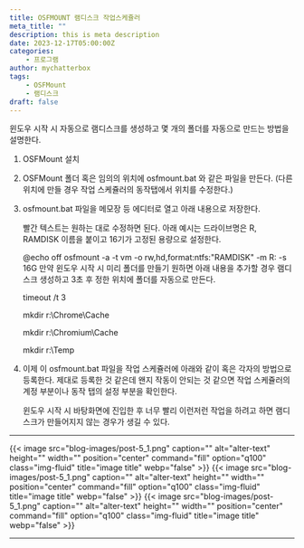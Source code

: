 ```yaml
---
title: OSFMOUNT 램디스크 작업스케쥴러
meta_title: ""
description: this is meta description
date: 2023-12-17T05:00:00Z
categories:
    - 프로그램
author: mychatterbox
tags:
    - OSFMount
    - 램디스크
draft: false
---
```


윈도우 시작 시 자동으로 램디스크를 생성하고 몇 개의 폴더를 자동으로 만드는 방법을 설명한다.


1. OSFMount 설치

2. OSFMount 폴더 혹은 임의의 위치에 osfmount.bat 와 같은 파일을 만든다. (다른 위치에 만들 경우 작업 스케쥴러의 동작탭에서 위치를 수정한다.)


3. osfmount.bat 파일을 메모장 등 에디터로 열고 아래 내용으로 저장한다.

    빨간 텍스트는 원하는 대로 수정하면 된다. 아래 예시는 드라이브명은 R, RAMDISK 이름을 붙이고 16기가 고정된 용량으로 설정한다. 

    @echo off
    osfmount -a -t vm -o rw,hd,format:ntfs:"RAMDISK" -m R: -s 16G
    만약 윈도우 시작 시 미리 폴더를 만들기 원하면 아래 내용을 추가할 경우 램디스크 생성하고 3초 후 정한 위치에 폴더를 자동으로 만든다.  

    timeout  /t 3
    
    mkdir r:\Chrome\Cache

    mkdir r:\Chromium\Cache

    mkdir r:\Temp

4. 이제 이 osfmount.bat 파일을 작업 스케쥴러에 아래와 같이 혹은 각자의 방법으로 등록한다. 제대로 등록한 것 같은데 왠지 작동이 안되는 것 같으면 작업 스케쥴러의 계정 부분이나 동작 탭의 설정 부분을 확인한다. 

    윈도우 시작 시 바탕화면에 진입한 후 너무 빨리 이런저런 작업을 하려고 하면 램디스크가 만들어지지 않는 경우가 생길 수 있다.


<hr>

{{< image src="blog-images/post-5_1.png" caption="" alt="alter-text" height="" width="" position="center" command="fill" option="q100" class="img-fluid" title="image title"  webp="false" >}}
{{< image src="blog-images/post-5_1.png" caption="" alt="alter-text" height="" width="" position="center" command="fill" option="q100" class="img-fluid" title="image title"  webp="false" >}}
{{< image src="blog-images/post-5_1.png" caption="" alt="alter-text" height="" width="" position="center" command="fill" option="q100" class="img-fluid" title="image title"  webp="false" >}}

<hr>